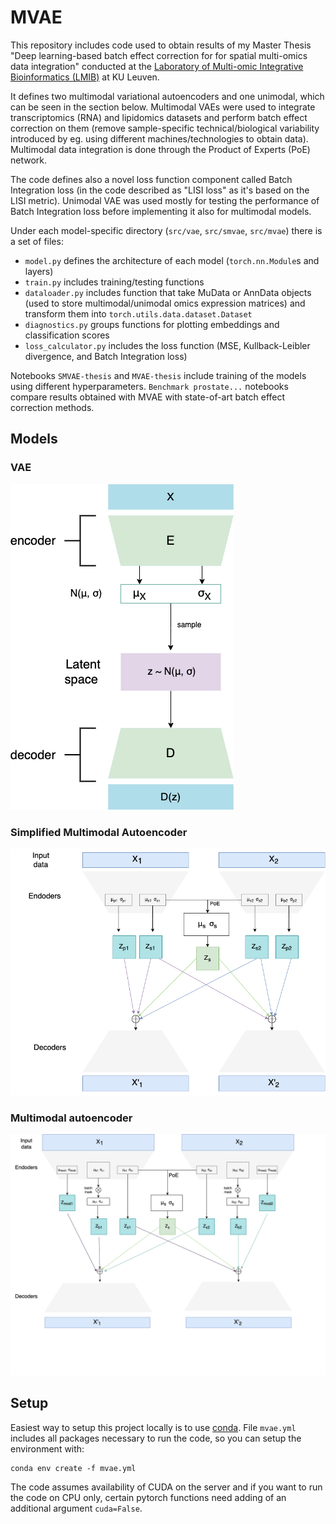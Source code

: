 # MVAE
This repository includes code used to obtain results of my Master Thesis "Deep learning-based batch effect correction for for spatial multi-omics data integration" conducted at the [Laboratory of Multi-omic Integrative Bioinformatics (LMIB)](https://gbiomed.kuleuven.be/english/research/50000622/laboratories/laboratory-of-multi-omic-integrative-bioinformatics-lmib/laboratory-of-multi-omic-integrative-bioinformatics-lmib) at KU Leuven.

It defines two multimodal variational autoencoders and one unimodal, which can be seen in the section below. Multimodal VAEs were used to integrate transcriptomics (RNA) and lipidomics datasets and perform batch effect correction on them (remove sample-specific technical/biological variability introduced by eg. using different machines/technologies to obtain data). Multimodal data integration is done through the Product of Experts (PoE) network.

The code defines also a novel loss function component called Batch Integration loss (in the code described as "LISI loss" as it's based on the LISI metric). Unimodal VAE was used mostly for testing the performance of Batch Integration loss before implementing it also for multimodal models.


Under each model-specific directory (`src/vae`, `src/smvae`, `src/mvae`) there is a set of files:
* `model.py` defines the architecture of each model (`torch.nn.Module`s and layers)
* `train.py` includes training/testing functions
* `dataloader.py` includes function that take MuData or AnnData objects (used to store multimodal/unimodal omics expression matrices) and transform them into `torch.utils.data.dataset.Dataset`
* `diagnostics.py` groups functions for plotting embeddings and classification scores
* `loss_calculator.py` includes the loss function (MSE, Kullback-Leibler divergence, and Batch Integration loss)


Notebooks `SMVAE-thesis` and `MVAE-thesis` include training of the models using different hyperparameters. `Benchmark prostate...` notebooks compare results obtained with MVAE with state-of-art batch effect correction methods. 

## Models

### VAE
![VAE](figures/vae.png)

### Simplified Multimodal Autoencoder
![SMVAE](figures/SMVAE.png)

### Multimodal autoencoder
![MVAE](figures/MVAE.png)

## Setup
Easiest way to setup this project locally is to use [conda](https://docs.conda.io/en/latest/). File `mvae.yml` includes all packages necessary to run the code, so you can setup the environment with:
```
conda env create -f mvae.yml
```
The code assumes availability of CUDA on the server and if you want to run the code on CPU only, certain pytorch functions need adding of an additional argument `cuda=False`.